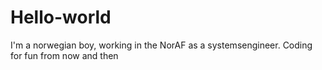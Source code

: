 # Hello-world
I'm a norwegian boy, working in the NorAF as a systemsengineer. 
Coding for fun from now and then
